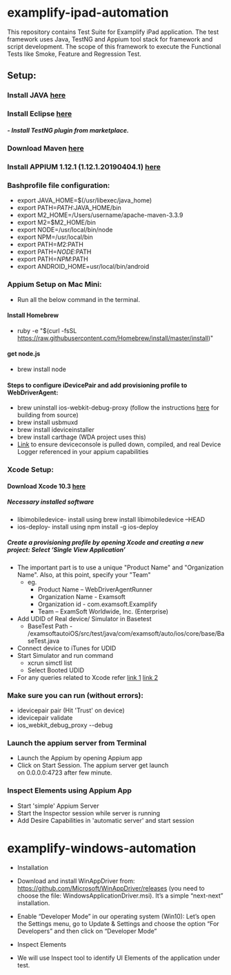 # examplify-ipad-automation

This repository contains Test Suite for Examplify iPad application.
The test framework uses Java, TestNG and Appium tool stack for framework and script development.
The scope of this framework to execute the Functional Tests like Smoke, Feature and Regression Test.
## Setup:
### Install JAVA [here](http://www.oracle.com/technetwork/java/javase/downloads/jdk9-downloads-3848520.html)
### Install Eclipse [here](https://www.eclipse.org/downloads/download.php?file=/oomph/epp/oxygen/R2/eclipse-inst-mac64.tar.gz)
##### - Install TestNG plugin from marketplace.
### Download Maven [here](https://maven.apache.org/download.cgi)
### Install APPIUM 1.12.1 (1.12.1.20190404.1) [here](https://github.com/appium/appium-desktop/releases/)
### Bashprofile file configuration:
- export JAVA_HOME=$(/usr/libexec/java_home)
- export PATH=${PATH}:$JAVA_HOME/bin
- export M2_HOME=/Users/username/apache-maven-3.3.9
- export M2=$M2_HOME/bin
- export NODE=/usr/local/bin/node
- export NPM=/usr/local/bin
- export PATH=$M2:$PATH
- export PATH=$NODE:$PATH
- export PATH=$NPM:$PATH
- export ANDROID_HOME=usr/local/bin/android
### Appium Setup on Mac Mini:
- Run all the below command in the terminal.
#### Install Homebrew
- ruby -e "$(curl -fsSL https://raw.githubusercontent.com/Homebrew/install/master/install)" 
#### get node.js   
- brew install node      
#### Steps to configure iDevicePair and add provisioning profile to WebDriverAgent:
- brew uninstall ios-webkit-debug-proxy (follow the instructions [here](https://github.com/google/ios-webkit-debug-proxy) for building from source)
-	brew install usbmuxd
-	brew install ideviceinstaller
-	brew install carthage (WDA project uses this)
-	[Link](https://github.com/appium/appium-xcuitest-driver#usage) to ensure deviceconsole is pulled down, compiled, and real Device Logger referenced in your appium capabilities
### Xcode Setup:
#### Download Xcode 10.3 [here](https://developer.apple.com/download/more/)
##### Necessary installed software
- libimobiledevice- install using brew install libimobiledevice –HEAD
- ios-deploy- install using npm install -g ios-deploy
##### Create a provisioning profile by opening Xcode and creating a new project: Select ‘Single View Application’
- The important part is to use a unique "Product Name" and "Organization Name". Also, at this point, specify your "Team"
  - eg.  
    - Product Name – WebDriverAgentRunner
    - Organization Name - Examsoft
    - Organization id - com.examsoft.Examplify
    - Team – ExamSoft Worldwide, Inc. (Enterprise)
- Add UDID of Real device/ Simulator in Basetest
  - BaseTest Path - /examsoftautoiOS/src/test/java/com/examsoft/auto/ios/core/base/BaseTest.java
- Connect device to iTunes for UDID
- Start Simulator and run command 
  - xcrun simctl list 
  - Select Booted UDID
- For any queries related to Xcode refer [link 1](https://github.com/appium/appium-xcuitest-driver/blob/master/docs/real-device-config.md) [link 2](https://github.com/facebook/WebDriverAgent/wiki/Common-Issues)

 ### Make sure you can run (without errors):
- idevicepair pair (Hit 'Trust' on device)
- idevicepair validate
- ios_webkit_debug_proxy --debug

### Launch the appium server from Terminal
- Launch the Appium by opening Appium app
- Click on Start Session. The appium server get launch on 0.0.0.0:4723 after few minute.

### Inspect Elements using Appium App
- Start 'simple' Appium Server
- Start the Inspector session while server is running
- Add Desire Capabilities in 'automatic server' and start session

# examplify-windows-automation
- Installation 
- Download and install WinAppDriver from: https://github.com/Microsoft/WinAppDriver/releases (you need to choose the file: WindowsApplicationDriver.msi). It’s a simple “next-next” installation.

- Enable “Developer Mode” in our operating system (Win10): Let’s open the Settings menu, go to Update & Settings and choose the option “For Developers” and then click on “Developer Mode”

- Inspect Elements
- We will use Inspect tool to identify UI Elements of the application under test. 